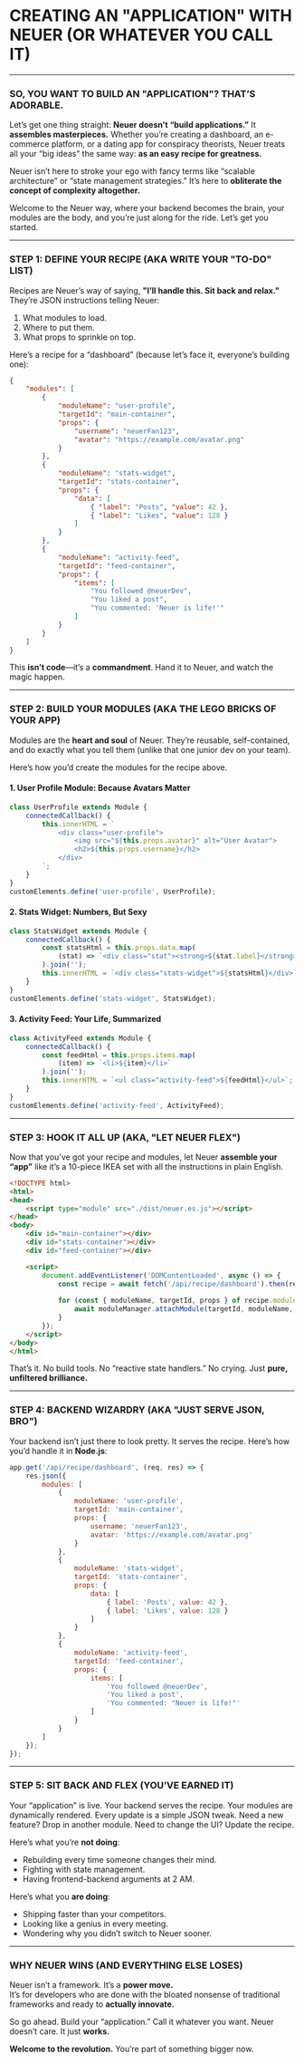 # **CREATING AN "APPLICATION" WITH NEUER (OR WHATEVER YOU CALL IT)**  

---

### **SO, YOU WANT TO BUILD AN "APPLICATION"? THAT’S ADORABLE.**  

Let’s get one thing straight: **Neuer doesn’t “build applications.”** It **assembles masterpieces.** Whether you’re creating a dashboard, an e-commerce platform, or a dating app for conspiracy theorists, Neuer treats all your “big ideas” the same way: **as an easy recipe for greatness.**  

Neuer isn’t here to stroke your ego with fancy terms like “scalable architecture” or “state management strategies.” It’s here to **obliterate the concept of complexity altogether.**  

Welcome to the Neuer way, where your backend becomes the brain, your modules are the body, and you’re just along for the ride. Let’s get you started.

---

### **STEP 1: DEFINE YOUR RECIPE (AKA WRITE YOUR "TO-DO" LIST)**  

Recipes are Neuer’s way of saying, **"I’ll handle this. Sit back and relax."** They’re JSON instructions telling Neuer:  
1. What modules to load.  
2. Where to put them.  
3. What props to sprinkle on top.  

Here’s a recipe for a “dashboard” (because let’s face it, everyone’s building one):  

```json
{
    "modules": [
        {
            "moduleName": "user-profile",
            "targetId": "main-container",
            "props": {
                "username": "neuerFan123",
                "avatar": "https://example.com/avatar.png"
            }
        },
        {
            "moduleName": "stats-widget",
            "targetId": "stats-container",
            "props": {
                "data": [
                    { "label": "Posts", "value": 42 },
                    { "label": "Likes", "value": 128 }
                ]
            }
        },
        {
            "moduleName": "activity-feed",
            "targetId": "feed-container",
            "props": {
                "items": [
                    "You followed @neuerDev",
                    "You liked a post",
                    "You commented: 'Neuer is life!'"
                ]
            }
        }
    ]
}
```

This **isn’t code**—it’s a **commandment**. Hand it to Neuer, and watch the magic happen.

---

### **STEP 2: BUILD YOUR MODULES (AKA THE LEGO BRICKS OF YOUR APP)**  

Modules are the **heart and soul** of Neuer. They’re reusable, self-contained, and do exactly what you tell them (unlike that one junior dev on your team).  

Here’s how you’d create the modules for the recipe above.  

#### **1. User Profile Module: Because Avatars Matter**  
```javascript
class UserProfile extends Module {
    connectedCallback() {
        this.innerHTML = `
            <div class="user-profile">
                <img src="${this.props.avatar}" alt="User Avatar">
                <h2>${this.props.username}</h2>
            </div>
        `;
    }
}
customElements.define('user-profile', UserProfile);
```

#### **2. Stats Widget: Numbers, But Sexy**  
```javascript
class StatsWidget extends Module {
    connectedCallback() {
        const statsHtml = this.props.data.map(
            (stat) => `<div class="stat"><strong>${stat.label}</strong>: ${stat.value}</div>`
        ).join('');
        this.innerHTML = `<div class="stats-widget">${statsHtml}</div>`;
    }
}
customElements.define('stats-widget', StatsWidget);
```

#### **3. Activity Feed: Your Life, Summarized**  
```javascript
class ActivityFeed extends Module {
    connectedCallback() {
        const feedHtml = this.props.items.map(
            (item) => `<li>${item}</li>`
        ).join('');
        this.innerHTML = `<ul class="activity-feed">${feedHtml}</ul>`;
    }
}
customElements.define('activity-feed', ActivityFeed);
```

---

### **STEP 3: HOOK IT ALL UP (AKA, "LET NEUER FLEX")**  

Now that you’ve got your recipe and modules, let Neuer **assemble your “app”** like it’s a 10-piece IKEA set with all the instructions in plain English.  

```html
<!DOCTYPE html>
<html>
<head>
    <script type="module" src="./dist/neuer.es.js"></script>
</head>
<body>
    <div id="main-container"></div>
    <div id="stats-container"></div>
    <div id="feed-container"></div>

    <script>
        document.addEventListener('DOMContentLoaded', async () => {
            const recipe = await fetch('/api/recipe/dashboard').then(res => res.json());
            
            for (const { moduleName, targetId, props } of recipe.modules) {
                await moduleManager.attachModule(targetId, moduleName, props);
            }
        });
    </script>
</body>
</html>
```

That’s it. No build tools. No “reactive state handlers.” No crying. Just **pure, unfiltered brilliance.**

---

### **STEP 4: BACKEND WIZARDRY (AKA "JUST SERVE JSON, BRO")**  

Your backend isn’t just there to look pretty. It serves the recipe. Here’s how you’d handle it in **Node.js**:  

```javascript
app.get('/api/recipe/dashboard', (req, res) => {
    res.json({
        modules: [
            {
                moduleName: 'user-profile',
                targetId: 'main-container',
                props: {
                    username: 'neuerFan123',
                    avatar: 'https://example.com/avatar.png'
                }
            },
            {
                moduleName: 'stats-widget',
                targetId: 'stats-container',
                props: {
                    data: [
                        { label: 'Posts', value: 42 },
                        { label: 'Likes', value: 128 }
                    ]
                }
            },
            {
                moduleName: 'activity-feed',
                targetId: 'feed-container',
                props: {
                    items: [
                        'You followed @neuerDev',
                        'You liked a post',
                        'You commented: "Neuer is life!"'
                    ]
                }
            }
        ]
    });
});
```

---

### **STEP 5: SIT BACK AND FLEX (YOU’VE EARNED IT)**  

Your “application” is live. Your backend serves the recipe. Your modules are dynamically rendered. Every update is a simple JSON tweak. Need a new feature? Drop in another module. Need to change the UI? Update the recipe.  

Here’s what you’re **not doing**:
- Rebuilding every time someone changes their mind.  
- Fighting with state management.  
- Having frontend-backend arguments at 2 AM.  

Here’s what you **are doing**:
- Shipping faster than your competitors.  
- Looking like a genius in every meeting.  
- Wondering why you didn’t switch to Neuer sooner.  

---

### **WHY NEUER WINS (AND EVERYTHING ELSE LOSES)**  

Neuer isn’t a framework. It’s a **power move.**  
It’s for developers who are done with the bloated nonsense of traditional frameworks and ready to **actually innovate.**

So go ahead. Build your “application.” Call it whatever you want. Neuer doesn’t care. It just **works.**  

**Welcome to the revolution.** You’re part of something bigger now.